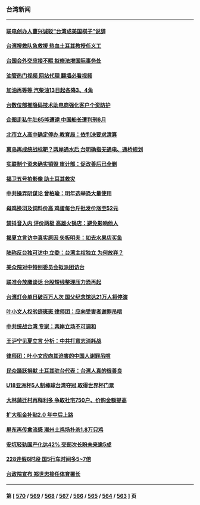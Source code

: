 ### 台湾新闻
---
#### [联电创办人曹兴诚驳“台湾成美国棋子”说辞](../../pages/ncid1349361/n13927522.md?02130845) 
#### [台湾搜救队急救援 热血土耳其教授任义工](../../pages/ncid1349361/n13928199.md?02130845) 
#### [台国会外交应接不暇 拟修法增国际事务处](../../pages/ncid1349361/n13928206.md?02130845) 
#### [油管热门视频 网站代理 翻墙必看视频](http://138.2.39.72:81/youtube.html?epic-marker?02130845)
#### [加油再等等 汽柴油13日起各降3、4角](../../pages/ncid1349361/n13928207.md?02130845) 
#### [台数位部推隐码技术助电商强化客户个资防护](../../pages/ncid1349361/n13928194.md?02130845) 
#### [企图走私牛肚65吨遭逮 中国船长遭判刑6月](../../pages/ncid1349361/n13928209.md?02130845) 
#### [北市立人高中确定停办 教育局：依判决要求清算](../../pages/ncid1349361/n13928174.md?02130845) 
#### [离岛再成统战标靶？两岸通水后 台明确指无通电、通桥规划](../../pages/ncid1349361/n13928202.md?02130845) 
#### [实联制个资未确实销毁 审计部：促改善后已全删](../../pages/ncid1349361/n13928193.md?02130845) 
#### [福卫五号拍影像 助土耳其救灾](../../pages/ncid1349361/n13928197.md?02130845) 
#### [中共操弄阴谋论 曾柏瑜：明年选举恐大量使用](../../pages/ncid1349361/n13928169.md?02130845) 
#### [母鸡换羽及饲料价高 鸡蛋每台斤批发价涨至52元](../../pages/ncid1349361/n13928195.md?02130845) 
#### [禁抖音入内 评价两极 高雄火锅店：避免影响他人](../../pages/ncid1349361/n13928172.md?02130845) 
#### [揭夏立言访中真实原因 矢板明夫：如去水果店买鱼](../../pages/ncid1349361/n13928175.md?02130845) 
#### [陆称反台独可访中 立委：台湾主权独立 为何放弃？](../../pages/ncid1349361/n13928173.md?02130845) 
#### [美众院对中特别委员会拟派团访台](../../pages/ncid1349361/n13928090.md?02130845) 
#### [联准会放鹰谈话 台股短线整理压力恐再起](../../pages/ncid1349361/n13928121.md?02130845) 
#### [台湾灯会单日破百万人次 国父纪念馆达21万人将停演](../../pages/ncid1349361/n13928071.md?02130845) 
#### [叶小文人权劣迹斑斑 律师团：应向受害者谢罪吊唁](../../pages/ncid1349361/n13927745.md?02130845) 
#### [中共统战台湾 专家：两岸立场不可调和](../../pages/ncid1349361/n13927242.md?02130845) 
#### [王沪宁见夏立言 分析：中共打意志消耗战](../../pages/ncid1349361/n13927736.md?02130845) 
#### [律师团：叶小文应向其迫害的中国人谢罪吊唁](../../pages/ncid1349361/n13927709.md?02130845) 
#### [民众踊跃捐献 土耳其驻台代表：台湾人真的很善良](../../pages/ncid1349361/n13927652.md?02130845) 
#### [U18亚洲杯5人制棒球台湾夺冠 取得世界杯门票](../../pages/ncid1349361/n13927585.md?02130845) 
#### [大林蒲迁村再释利多 争取社宅750户、价购金额提高](../../pages/ncid1349361/n13927155.md?02130845) 
#### [扩大租金补贴2.0  年中后上路](../../pages/ncid1349361/n13927153.md?02130845) 
#### [屏东再传禽流感   潮州土鸡场扑杀1.8万只鸡](../../pages/ncid1349361/n13927179.md?02130845) 
#### [安坑轻轨国产化达42% 交部次长盼未来逾5成](../../pages/ncid1349361/n13927172.md?02130845) 
#### [228连假6时段 国5行车时间多5~7倍](../../pages/ncid1349361/n13927169.md?02130845) 
#### [台政院宣布 郑世忠接任体育署长](../../pages/ncid1349361/n13927148.md?02130845) 

---
#### 第 [ [570](./570.md?02130845) / [569](./569.md?02130845) / [568](./568.md?02130845) / [567](./567.md?02130845) / [566](./566.md?02130845) / [565](./565.md?02130845) / [564](./564.md?02130845) / [563](./563.md?02130845) ] 页
